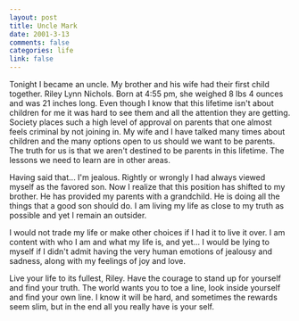 ```yaml
--- 
layout: post
title: Uncle Mark
date: 2001-3-13
comments: false
categories: life
link: false
---
```

Tonight I became an uncle. My brother and his wife had their first child together. Riley Lynn Nichols. Born at 4:55 pm, she weighed 8 lbs 4 ounces and was 21 inches long. Even though I know that this lifetime isn't about children for me it was hard to see them and all the attention they are getting. Society places such a high level of approval on parents that one almost feels criminal by not joining in. My wife and I have talked many times about children and the many options open to us should we want to be parents. The truth for us is that we aren't destined to be parents in this lifetime. The lessons we need to learn are in other areas.

Having said that... I'm jealous. Rightly or wrongly I had always viewed myself as the favored son. Now I realize that this position has shifted to my brother. He has provided my parents with a grandchild. He is doing all the things that a good son should do. I am living my life as close to my truth as possible and yet I remain an outsider.

I would not trade my life or make other choices if I had it to live it over. I am content with who I am and what my life is, and yet... I would be lying to myself if I didn't admit having the very human emotions of jealousy and sadness, along with my feelings of joy and love.

Live your life to its fullest, Riley. Have the courage to stand up for yourself and find your truth. The world wants you to toe a line, look inside yourself and find your own line. I know it will be hard, and sometimes the rewards seem slim, but in the end all you really have is your self.
